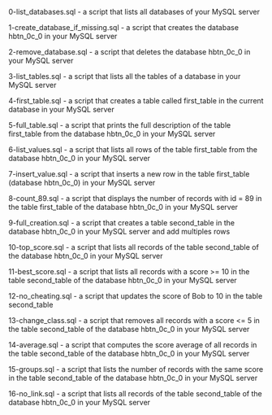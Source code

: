 0-list_databases.sql - a script that lists all databases of your MySQL server

1-create_database_if_missing.sql - a script that creates the database hbtn_0c_0 in your MySQL server

2-remove_database.sql - a script that deletes the database hbtn_0c_0 in your MySQL server

3-list_tables.sql - a script that lists all the tables of a database in your MySQL server

4-first_table.sql - a script that creates a table called first_table in the current database in your MySQL server

5-full_table.sql - a script that prints the full description of the table first_table from the database hbtn_0c_0 in your MySQL server

6-list_values.sql - a script that lists all rows of the table first_table from the database hbtn_0c_0 in your MySQL server

7-insert_value.sql - a script that inserts a new row in the table first_table (database hbtn_0c_0) in your MySQL server

8-count_89.sql - a script that displays the number of records with id = 89 in the table first_table of the database hbtn_0c_0 in your MySQL server

9-full_creation.sql - a script that creates a table second_table in the database hbtn_0c_0 in your MySQL server and add multiples rows

10-top_score.sql - a script that lists all records of the table second_table of the database hbtn_0c_0 in your MySQL server

11-best_score.sql - a script that lists all records with a score >= 10 in the table second_table of the database hbtn_0c_0 in your MySQL server

12-no_cheating.sql - a script that updates the score of Bob to 10 in the table second_table

13-change_class.sql - a script that removes all records with a score <= 5 in the table second_table of the database hbtn_0c_0 in your MySQL server

14-average.sql - a script that computes the score average of all records in the table second_table of the database hbtn_0c_0 in your MySQL server

15-groups.sql - a script that lists the number of records with the same score in the table second_table of the database hbtn_0c_0 in your MySQL server

16-no_link.sql - a script that lists all records of the table second_table of the database hbtn_0c_0 in your MySQL server

